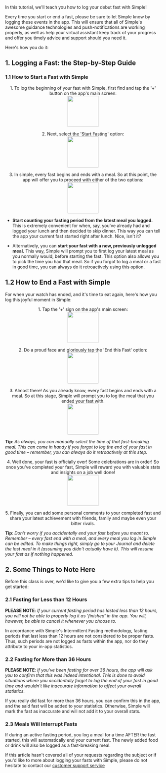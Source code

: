 In this tutorial, we'll teach you how to log your debut fast with Simple!

Every time you start or end a fast, please be sure to let Simple know by logging these events in the app. This will ensure that all of Simple's awesome guidance technologies and push-notifications are working properly, as well as help your virtual assistant keep track of your progress and offer you timely advice and support should you need it.

Here's how you do it:

## 1. Logging a Fast: the Step-by-Step Guide
### 1.1 How to Start a Fast with Simple

<p align="center">1. To log the beginning of your fast with Simple, first find and tap the '+' button on the app's main screen:
<br/>
  <img width="100" src="https://dkea7qxfae4ft.cloudfront.net/kb/pluss.png">
</p>

<p align="center">2. Next, select the 'Start Fasting' option:
<br/>
  <img width="100" src="https://dkea7qxfae4ft.cloudfront.net/kb/fstart.png">
</p>

<p align="center">3. In simple, every fast begins and ends with a meal. So at this point, the app will offer you to proceed with either of the two options:
<br/>
  <img width="100" src="https://dkea7qxfae4ft.cloudfront.net/kb/when.jpg">
</p>

- **Start counting your fasting period from the latest meal you logged.** This is extremely convenient for when, say, you've already had and logged your lunch and then decided to skip dinner. This way you can tell the app your current fast started right after lunch. Nice, isn't it?
  
- Alternatively, you can **start your fast with a new, previously unlogged meal.** This way, Simple will prompt you to first log your latest meal as you normally would, before starting the fast. This option also allows you to pick the time you had that meal. So if you forgot to log a meal or a fast in good time, you can always do it retroactively using this option.

## 1.2 How to End a Fast with Simple
For when your watch has ended, and it's time to eat again, here's how you log this joyful moment in Simple:

<p align="center">1. Tap the '+' sign on the app's main screen:
<br/>
  <img width="100" src="https://dkea7qxfae4ft.cloudfront.net/kb/pluss.png">
</p>

<p align="center">2. Do a proud face and gloriously tap the 'End this Fast' option:
<br/>
  <img width="100" src="https://dkea7qxfae4ft.cloudfront.net/kb/End+this+.png">
</p>

<p align="center"> 3. Almost there! As you already know, every fast begins and ends with a meal. So at this stage, Simple will prompt you to log the meal that you ended your fast with. <br/>
<img width="100" src="https://dkea7qxfae4ft.cloudfront.net/kb/type.png">

**Tip**: *As always, you can manually select the time of that fast-breaking meal. This can come in handy if you forgot to log the end of your fast in good time – remember, you can always do it retroactively at this step.*

<p align="center">4. Well done, your fast is officially over! Some celebrations are in order! So once you've completed your fast, Simple will reward you with valuable stats and insights on a job well done!<br/>
<img width="100" src="https://dkea7qxfae4ft.cloudfront.net/kb/awesome.jpg">

<p align="center">5. Finally, you can add some personal comments to your completed fast and share your latest achievement with friends, family and maybe even your bitter rivals. 

**Tip**: *Don't worry if you accidentally end your fast before you meant to. Remember – every fast end with a meal, and every meal you log in Simple can be edited. To make things right, simply go to your Journal and delete the last meal in it (assuming you didn't actually have it). This will resume your fast as if nothing happened.*

## 2. Some Things to Note Here

Before this class is over, we'd like to give you a few extra tips to help you get started:

### 2.1 Fasting for Less than 12 Hours

**PLEASE NOTE**: *If your current fasting period has lasted less than 12 hours, you will not be able to properly log it as 'finished' in the app. You will, however, be able to cancel it whenever you choose to.*
  
In accordance with Simple's Intermittent Fasting methodology, fasting periods that last less than 12 hours are not considered to be proper fasts. Thus, such periods are not logged as fasts within the app, nor do they attribute to your in-app statistics.

### 2.2 Fasting for More than 36 Hours 

**PLEASE NOTE**: *If you've been fasting for over 36 hours, the app will ask you to confirm that this was indeed intentional. This is done to avoid situations where you accidentally forget to log the end of your fast in good time and wouldn't like inaccurate information to affect your overall statistics.*

If you really did fast for more than 36 hours, you can confirm this in the app, and the said fast will be added to your statistics. Otherwise, Simple will mark the fast as inaccurate and will not add it to your overall stats.

### 2.3 Meals Will Interrupt Fasts

If during an active fasting period, you log a meal for a time AFTER the fast started, this will automatically end your current fast. The newly added food or drink will also be logged as a fast-breaking meal.


If this article hasn't covered all of your requests regarding the subject or if you'd like to more about logging your fasts with Simple, please do not hesitate to contact our [customer support service](mailto:care@simple.life)